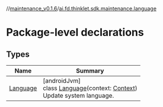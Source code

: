//[maintenance_v0.1.6](../../index.md)/[ai.fd.thinklet.sdk.maintenance.language](index.md)

# Package-level declarations

## Types

| Name | Summary |
|---|---|
| [Language](-language/index.md) | [androidJvm]<br>class [Language](-language/index.md)(context: [Context](https://developer.android.com/reference/kotlin/android/content/Context.html))<br>Update system language. |
